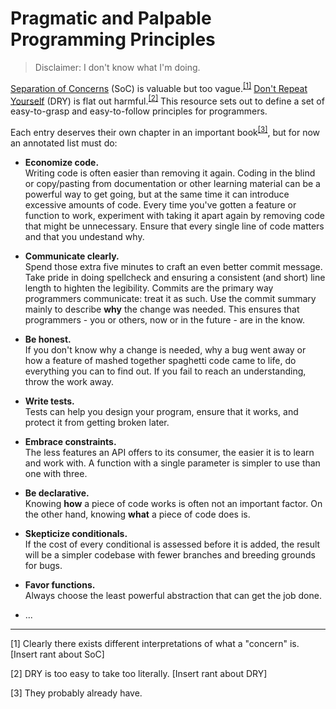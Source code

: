 # Pragmatic and Palpable Programming Principles

> Disclaimer: I don't know what I'm doing.

[Separation of Concerns](https://en.wikipedia.org/wiki/Separation_of_concerns) (SoC) is valuable but too vague.<sup><a href="#fn1">[1]</a></sup> [Don't Repeat Yourself](https://en.wikipedia.org/wiki/Don%27t_repeat_yourself) (DRY) is flat out harmful.<sup><a href="#fn2">[2]</a></sup> This resource sets out to define a set of easy-to-grasp and easy-to-follow principles for programmers.

Each entry deserves their own chapter in an important book<sup><a href="#fn3">[3]</a></sup>, but for now an annotated list must do:

* **Economize code.**
  <br>Writing code is often easier than removing it again. Coding in the blind or copy/pasting from documentation or other learning material can be a powerful way to get going, but at the same time it can introduce excessive amounts of code. Every time you've gotten a feature or function to work, experiment with taking it apart again by removing code that might be unnecessary. Ensure that every single line of code matters and that you undestand why.

* **Communicate clearly.**
  <br>Spend those extra five minutes to craft an even better commit message. Take pride in doing spellcheck and ensuring a consistent (and short) line length to highten the legibility. Commits are the primary way programmers communicate: treat it as such. Use the commit summary mainly to describe **why** the change was needed. This ensures that programmers - you or others, now or in the future - are in the know.

* **Be honest.**
  <br>If you don't know why a change is needed, why a bug went away or how a feature of mashed together spaghetti code came to life, do everything you can to find out. If you fail to reach an understanding, throw the work away.

* **Write tests.**
  <br>Tests can help you design your program, ensure that it works, and protect it from getting broken later.

* **Embrace constraints.**
  <br>The less features an API offers to its consumer, the easier it is to learn and work with. A function with a single parameter is simpler to use than one with three.

* **Be declarative.**
  <br>Knowing **how** a piece of code works is often not an important factor. On the other hand, knowing **what** a piece of code does is.

* **Skepticize conditionals.**
  <br>If the cost of every conditional is assessed before it is added, the result will be a simpler codebase with fewer branches and breeding grounds for bugs.

* **Favor functions.**
  <br>Always choose the least powerful abstraction that can get the job done.

* ...

---

<a id="fn1">[1]</a> Clearly there exists different interpretations of what a "concern" is. [Insert rant about SoC]

<a id="fn2">[2]</a> DRY is too easy to take too literally. [Insert rant about DRY]

<a id="fn3">[3]</a> They probably already have.
